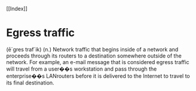 [[Index]] 

# Egress traffic

(ē´gres traf´ik) (n.) Network traffic that begins inside of a network and proceeds through its routers to a destination somewhere outside of the network. For example, an e-mail message that is considered egress traffic will travel from a user��s workstation and pass through the enterprise��s LANrouters before it is delivered to the Internet to travel to its final destination.